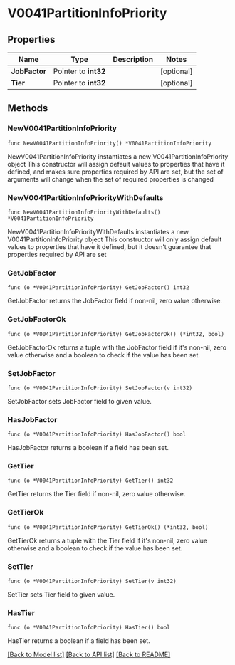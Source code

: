 # V0041PartitionInfoPriority

## Properties

Name | Type | Description | Notes
------------ | ------------- | ------------- | -------------
**JobFactor** | Pointer to **int32** |  | [optional] 
**Tier** | Pointer to **int32** |  | [optional] 

## Methods

### NewV0041PartitionInfoPriority

`func NewV0041PartitionInfoPriority() *V0041PartitionInfoPriority`

NewV0041PartitionInfoPriority instantiates a new V0041PartitionInfoPriority object
This constructor will assign default values to properties that have it defined,
and makes sure properties required by API are set, but the set of arguments
will change when the set of required properties is changed

### NewV0041PartitionInfoPriorityWithDefaults

`func NewV0041PartitionInfoPriorityWithDefaults() *V0041PartitionInfoPriority`

NewV0041PartitionInfoPriorityWithDefaults instantiates a new V0041PartitionInfoPriority object
This constructor will only assign default values to properties that have it defined,
but it doesn't guarantee that properties required by API are set

### GetJobFactor

`func (o *V0041PartitionInfoPriority) GetJobFactor() int32`

GetJobFactor returns the JobFactor field if non-nil, zero value otherwise.

### GetJobFactorOk

`func (o *V0041PartitionInfoPriority) GetJobFactorOk() (*int32, bool)`

GetJobFactorOk returns a tuple with the JobFactor field if it's non-nil, zero value otherwise
and a boolean to check if the value has been set.

### SetJobFactor

`func (o *V0041PartitionInfoPriority) SetJobFactor(v int32)`

SetJobFactor sets JobFactor field to given value.

### HasJobFactor

`func (o *V0041PartitionInfoPriority) HasJobFactor() bool`

HasJobFactor returns a boolean if a field has been set.

### GetTier

`func (o *V0041PartitionInfoPriority) GetTier() int32`

GetTier returns the Tier field if non-nil, zero value otherwise.

### GetTierOk

`func (o *V0041PartitionInfoPriority) GetTierOk() (*int32, bool)`

GetTierOk returns a tuple with the Tier field if it's non-nil, zero value otherwise
and a boolean to check if the value has been set.

### SetTier

`func (o *V0041PartitionInfoPriority) SetTier(v int32)`

SetTier sets Tier field to given value.

### HasTier

`func (o *V0041PartitionInfoPriority) HasTier() bool`

HasTier returns a boolean if a field has been set.


[[Back to Model list]](../README.md#documentation-for-models) [[Back to API list]](../README.md#documentation-for-api-endpoints) [[Back to README]](../README.md)


